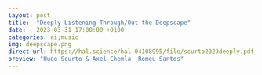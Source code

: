 ```yaml
---
layout: post
title:  "Deeply Listening Through/Out the Deepscape"
date:   2023-03-31 17:00:00 +0100
categories: ai;music
img: deepscape.png
direct-url: https://hal.science/hal-04108995/file/scurto2023deeply.pdf
preview: "Hugo Scurto & Axel Chemla--Romeu-Santos"
---
```


